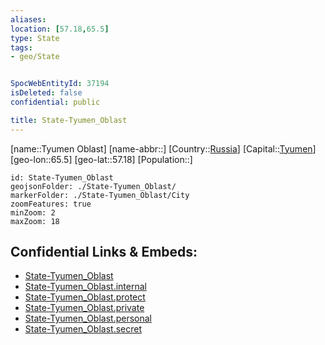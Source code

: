 ```yaml
---
aliases: 
location: [57.18,65.5]
type: State
tags:
- geo/State


SpocWebEntityId: 37194
isDeleted: false
confidential: public

title: State-Tyumen_Oblast
---
```

[name::Tyumen Oblast]
[name-abbr::]
[Country::[Russia](geo/Continent/Europe/Russia.md)]
[Capital::[Tyumen](geo/Continent/Europe/Russia/City/Tyumen.md)]
[geo-lon::65.5]
[geo-lat::57.18]
[Population::]



```leaflet
id: State-Tyumen_Oblast
geojsonFolder: ./State-Tyumen_Oblast/
markerFolder: ./State-Tyumen_Oblast/City
zoomFeatures: true 
minZoom: 2 
maxZoom: 18
```


## Confidential Links & Embeds: 
- [State-Tyumen_Oblast](../../../../../../_public/geo/Continent/Europe/Russia/State/State-Tyumen_Oblast.md) 
- [State-Tyumen_Oblast.internal](../../../../../../_internal/geo/Continent/Europe/Russia/State/State-Tyumen_Oblast.internal.md) 
- [State-Tyumen_Oblast.protect](../../../../../../_protect/geo/Continent/Europe/Russia/State/State-Tyumen_Oblast.protect.md) 
- [State-Tyumen_Oblast.private](../../../../../../_private/geo/Continent/Europe/Russia/State/State-Tyumen_Oblast.private.md) 
- [State-Tyumen_Oblast.personal](../../../../../../_personal/geo/Continent/Europe/Russia/State/State-Tyumen_Oblast.personal.md) 
- [State-Tyumen_Oblast.secret](../../../../../../_secret/geo/Continent/Europe/Russia/State/State-Tyumen_Oblast.secret.md) 
